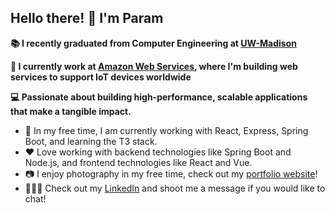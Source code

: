 ## Hello there! 👋 I'm Param

**📚 I recently graduated from Computer Engineering at [UW-Madison](https://engineering.wisc.edu/)**  

**💼 I currently work at [Amazon Web Services](https://aws.amazon.com/), where I'm building web services to support IoT devices worldwide**

**💻 Passionate about building high-performance, scalable applications that make a tangible impact.**

- 🔭 In my free time, I am currently working with React, Express, Spring Boot, and learning the T3 stack.
- ❤️ Love working with backend technologies like Spring Boot and Node.js, and frontend technologies like React and Vue.
- 📷 I enjoy photography in my free time, check out my [portfolio website](https://www.paramoza.photo/)!
- 👨🏾‍💻 Check out my [LinkedIn](https://www.linkedin.com/in/paramoza/) and shoot me a message if you would like to chat!

